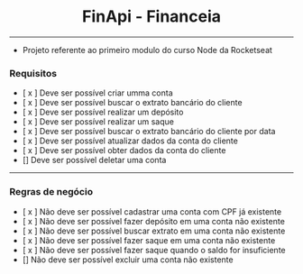 <h1 align="center"> FinApi - Financeia</h1>
<hr/>

- Projeto referente ao primeiro modulo do curso Node da Rocketseat

### Requisitos

- [ x ] Deve ser possível criar umma conta
- [ x ] Deve ser possível buscar o extrato bancário do cliente
- [ x ] Deve ser possível realizar um depósito
- [ x ] Deve ser possível realizar um saque
- [ x ] Deve ser possível buscar o extrato bancário do cliente por data
- [ x ] Deve ser possível atualizar dados da conta do cliente
- [ x ] Deve ser possível obter dados da conta do cliente
- [] Deve ser possível deletar uma conta

---

### Regras de negócio

- [ x ] Não deve ser possível cadastrar uma conta com CPF já existente
- [ x ] Não deve ser possível fazer depósito em uma conta não existente
- [ x ] Não deve ser possível buscar extrato em uma conta não existente
- [ x ] Não deve ser possível fazer saque em uma conta não existente
- [ x ] Não deve ser possível fazer saque quando o saldo for insuficiente
- [] Não deve ser possível excluir uma conta não existente
